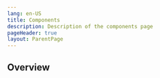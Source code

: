 ```yaml
---
lang: en-US
title: Components
description: Description of the components page
pageHeader: true
layout: ParentPage
---
```


## Overview

<SubMenuCards/>
